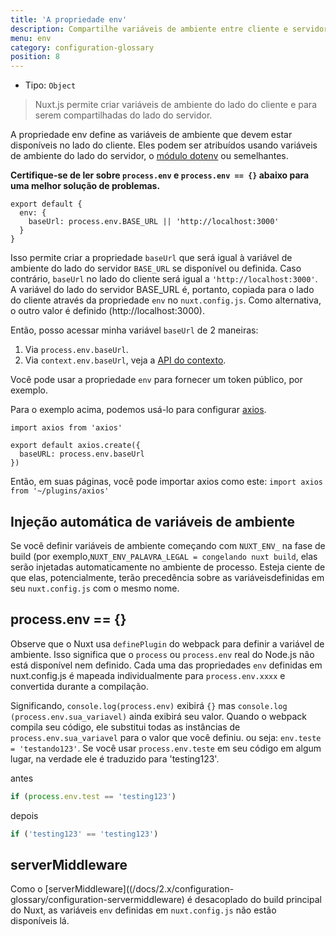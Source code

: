 ```yaml
---
title: 'A propriedade env'
description: Compartilhe variáveis ​​de ambiente entre cliente e servidor.
menu: env
category: configuration-glossary
position: 8
---
```


- Tipo: `Object`

> Nuxt.js permite criar variáveis ​​de ambiente do lado do cliente e para serem compartilhadas do lado do servidor.

A propriedade env define as variáveis ​​de ambiente que devem estar disponíveis no lado do cliente. Eles podem ser atribuídos usando variáveis ​​de ambiente do lado do servidor, o [módulo dotenv](https://github.com/nuxt-community/dotenv-module) ou semelhantes.

**Certifique-se de ler sobre `process.env` e `process.env == {}` abaixo para uma melhor solução de problemas.**

```js{}[nuxt.config.js]
export default {
  env: {
    baseUrl: process.env.BASE_URL || 'http://localhost:3000'
  }
}
```

Isso permite criar a propriedade `baseUrl` que será igual à variável de ambiente do lado do servidor `BASE_URL` se disponível ou definida. Caso contrário, `baseUrl` no lado do cliente será igual a `'http://localhost:3000'`. A variável do lado do servidor BASE_URL é, portanto, copiada para o lado do cliente através da propriedade `env` no `nuxt.config.js`. Como alternativa, o outro valor é definido (http://localhost:3000).

Então, posso acessar minha variável `baseUrl` de 2 maneiras:

1. Via `process.env.baseUrl`.
2. Via `context.env.baseUrl`, veja a [API do contexto](/docs/2.x/internals-glossary/context).

Você pode usar a propriedade `env` para fornecer um token público, por exemplo.

Para o exemplo acima, podemos usá-lo para configurar [axios](https://github.com/mzabriskie/axios).

```js{}[plugins/axios.js]
import axios from 'axios'

export default axios.create({
  baseURL: process.env.baseUrl
})
```

Então, em suas páginas, você pode importar axios como este: `import axios from '~/plugins/axios'`

## Injeção automática de variáveis ​​de ambiente

Se você definir variáveis ​​de ambiente começando com `NUXT_ENV_` na fase de build (por exemplo,`NUXT_ENV_PALAVRA_LEGAL = congelando nuxt build`, elas serão injetadas automaticamente no ambiente de processo. Esteja ciente de que elas, potencialmente, terão precedência sobre as variáveis ​​definidas em seu `nuxt.config.js` com o mesmo nome.

## process.env == {}

Observe que o Nuxt usa `definePlugin` do webpack para definir a variável de ambiente. Isso significa que o `process` ou `process.env` real do Node.js não está disponível nem definido. Cada uma das propriedades `env` definidas em nuxt.config.js é mapeada individualmente para `process.env.xxxx` e convertida durante a compilação.

Significando, `console.log(process.env)` exibirá `{}` mas `console.log (process.env.sua_variavel)` ainda exibirá seu valor. Quando o webpack compila seu código, ele substitui todas as instâncias de `process.env.sua_variavel` para o valor que você definiu. ou seja: `env.teste = 'testando123'`. Se você usar `process.env.teste` em seu código em algum lugar, na verdade ele é traduzido para 'testing123'.

antes

```js
if (process.env.test == 'testing123')
```

depois

```js
if ('testing123' == 'testing123')
```

## serverMiddleware

Como o [serverMiddleware]((/docs/2.x/configuration-glossary/configuration-servermiddleware) é desacoplado do build principal do Nuxt, as variáveis ​​`env` definidas em `nuxt.config.js` não estão disponíveis lá.
